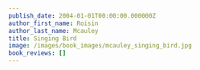 ```yaml
---
publish_date: 2004-01-01T00:00:00.000000Z
author_first_name: Roisin
author_last_name: Mcauley
title: Singing Bird
image: /images/book_images/mcauley_singing_bird.jpg
book_reviews: []
---
```

